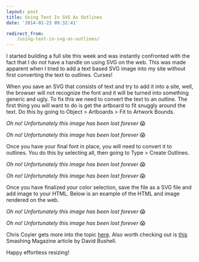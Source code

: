 ```yaml
---
layout: post
title: Using Text In SVG As Outlines
date: '2014-01-23 09:32:41'

redirect_from:
    /using-text-in-svg-as-outlines/
---
```


I started building a full site this week and was instantly confronted with the fact that I do not have a handle on using SVG on the web. This was made apparent when I tried to add a text based SVG image into my site without first converting the text to outlines. Curses!

When you save an SVG that consists of text and try to add it into a site, well, the browser will not recognize the font and it will be turned into something generic and ugly. To fix this we need to convert the text to an outline. The first thing you will want to do is get the artboard to fit snuggly around the text. Do this by going to Object &gt; Artboards &gt; Fit to Artwork Bounds. 

<em>Oh no! Unfortunately this image has been lost forever</em> 😱

<em>Oh no! Unfortunately this image has been lost forever</em> 😱

Once you have your final font in place, you will need to convert it to outlines. You do this by selecting all, then going to Type &gt; Create Outlines.

<em>Oh no! Unfortunately this image has been lost forever</em> 😱

<em>Oh no! Unfortunately this image has been lost forever</em> 😱

Once you have finalized your color selection, save the file as a SVG file and add image to your HTML. Below is an example of the HTML and image rendered on the web. 

<em>Oh no! Unfortunately this image has been lost forever</em> 😱

<em>Oh no! Unfortunately this image has been lost forever</em> 😱

Chris Coyier gets more into the topic <a href="http://css-tricks.com/using-svg/" target="_blank">here</a>. Also worth checking out is <a href="http://coding.smashingmagazine.com/2012/01/16/resolution-independence-with-svg/" target="_blank">this</a> Smashing Magazine article by David Bushell.

Happy effortless resizing!
